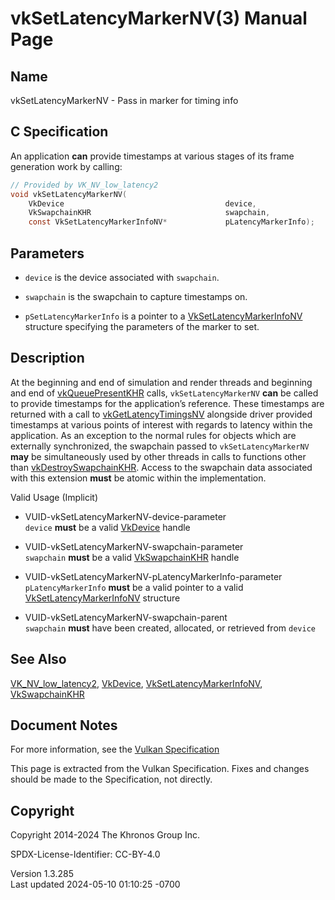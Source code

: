 # vkSetLatencyMarkerNV(3) Manual Page

## Name

vkSetLatencyMarkerNV - Pass in marker for timing info



## <a href="#_c_specification" class="anchor"></a>C Specification

An application **can** provide timestamps at various stages of its frame
generation work by calling:

``` c
// Provided by VK_NV_low_latency2
void vkSetLatencyMarkerNV(
    VkDevice                                    device,
    VkSwapchainKHR                              swapchain,
    const VkSetLatencyMarkerInfoNV*             pLatencyMarkerInfo);
```

## <a href="#_parameters" class="anchor"></a>Parameters

- `device` is the device associated with `swapchain`.

- `swapchain` is the swapchain to capture timestamps on.

- `pSetLatencyMarkerInfo` is a pointer to a
  [VkSetLatencyMarkerInfoNV](https://registry.khronos.org/vulkan/specs/1.3-extensions/man/html/VkSetLatencyMarkerInfoNV.html) structure
  specifying the parameters of the marker to set.

## <a href="#_description" class="anchor"></a>Description

At the beginning and end of simulation and render threads and beginning
and end of [vkQueuePresentKHR](https://registry.khronos.org/vulkan/specs/1.3-extensions/man/html/vkQueuePresentKHR.html) calls,
`vkSetLatencyMarkerNV` **can** be called to provide timestamps for the
application’s reference. These timestamps are returned with a call to
[vkGetLatencyTimingsNV](https://registry.khronos.org/vulkan/specs/1.3-extensions/man/html/vkGetLatencyTimingsNV.html) alongside driver
provided timestamps at various points of interest with regards to
latency within the application. As an exception to the normal rules for
objects which are externally synchronized, the swapchain passed to
`vkSetLatencyMarkerNV` **may** be simultaneously used by other threads
in calls to functions other than
[vkDestroySwapchainKHR](https://registry.khronos.org/vulkan/specs/1.3-extensions/man/html/vkDestroySwapchainKHR.html). Access to the
swapchain data associated with this extension **must** be atomic within
the implementation.

Valid Usage (Implicit)

- <a href="#VUID-vkSetLatencyMarkerNV-device-parameter"
  id="VUID-vkSetLatencyMarkerNV-device-parameter"></a>
  VUID-vkSetLatencyMarkerNV-device-parameter  
  `device` **must** be a valid [VkDevice](https://registry.khronos.org/vulkan/specs/1.3-extensions/man/html/VkDevice.html) handle

- <a href="#VUID-vkSetLatencyMarkerNV-swapchain-parameter"
  id="VUID-vkSetLatencyMarkerNV-swapchain-parameter"></a>
  VUID-vkSetLatencyMarkerNV-swapchain-parameter  
  `swapchain` **must** be a valid [VkSwapchainKHR](https://registry.khronos.org/vulkan/specs/1.3-extensions/man/html/VkSwapchainKHR.html)
  handle

- <a href="#VUID-vkSetLatencyMarkerNV-pLatencyMarkerInfo-parameter"
  id="VUID-vkSetLatencyMarkerNV-pLatencyMarkerInfo-parameter"></a>
  VUID-vkSetLatencyMarkerNV-pLatencyMarkerInfo-parameter  
  `pLatencyMarkerInfo` **must** be a valid pointer to a valid
  [VkSetLatencyMarkerInfoNV](https://registry.khronos.org/vulkan/specs/1.3-extensions/man/html/VkSetLatencyMarkerInfoNV.html) structure

- <a href="#VUID-vkSetLatencyMarkerNV-swapchain-parent"
  id="VUID-vkSetLatencyMarkerNV-swapchain-parent"></a>
  VUID-vkSetLatencyMarkerNV-swapchain-parent  
  `swapchain` **must** have been created, allocated, or retrieved from
  `device`

## <a href="#_see_also" class="anchor"></a>See Also

[VK_NV_low_latency2](https://registry.khronos.org/vulkan/specs/1.3-extensions/man/html/VK_NV_low_latency2.html),
[VkDevice](https://registry.khronos.org/vulkan/specs/1.3-extensions/man/html/VkDevice.html),
[VkSetLatencyMarkerInfoNV](https://registry.khronos.org/vulkan/specs/1.3-extensions/man/html/VkSetLatencyMarkerInfoNV.html),
[VkSwapchainKHR](https://registry.khronos.org/vulkan/specs/1.3-extensions/man/html/VkSwapchainKHR.html)

## <a href="#_document_notes" class="anchor"></a>Document Notes

For more information, see the <a
href="https://registry.khronos.org/vulkan/specs/1.3-extensions/html/vkspec.html#vkSetLatencyMarkerNV"
target="_blank" rel="noopener">Vulkan Specification</a>

This page is extracted from the Vulkan Specification. Fixes and changes
should be made to the Specification, not directly.

## <a href="#_copyright" class="anchor"></a>Copyright

Copyright 2014-2024 The Khronos Group Inc.

SPDX-License-Identifier: CC-BY-4.0

Version 1.3.285  
Last updated 2024-05-10 01:10:25 -0700
